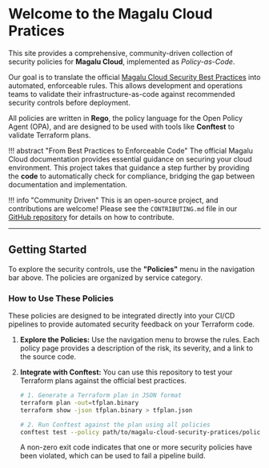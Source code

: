 # Welcome to the Magalu Cloud Pratices

This site provides a comprehensive, community-driven collection of security policies for **Magalu Cloud**, implemented as *Policy-as-Code*.

Our goal is to translate the official [Magalu Cloud Security Best Practices](https://docs.magalu.cloud/docs/security/bestpractices/) into automated, enforceable rules. This allows development and operations teams to validate their infrastructure-as-code against recommended security controls before deployment.

All policies are written in **Rego**, the policy language for the Open Policy Agent (OPA), and are designed to be used with tools like **Conftest** to validate Terraform plans.

!!! abstract "From Best Practices to Enforceable Code"
    The official Magalu Cloud documentation provides essential guidance on securing your cloud environment. This project takes that guidance a step further by providing the **code** to automatically check for compliance, bridging the gap between documentation and implementation.

!!! info "Community Driven"
    This is an open-source project, and contributions are welcome! Please see the `CONTRIBUTING.md` file in our [GitHub repository](https://github.com/terraform-magalu-cloud/magalu-cloud-security-pratices) for details on how to contribute.

---

## Getting Started

To explore the security controls, use the **"Policies"** menu in the navigation bar above. The policies are organized by service category.

### How to Use These Policies

These policies are designed to be integrated directly into your CI/CD pipelines to provide automated security feedback on your Terraform code.

1.  **Explore the Policies:** Use the navigation menu to browse the rules. Each policy page provides a description of the risk, its severity, and a link to the source code.

2.  **Integrate with Conftest:** You can use this repository to test your Terraform plans against the official best practices.

    ```bash
    # 1. Generate a Terraform plan in JSON format
    terraform plan -out=tfplan.binary
    terraform show -json tfplan.binary > tfplan.json

    # 2. Run Conftest against the plan using all policies
    conftest test --policy path/to/magalu-cloud-security-pratices/policy/rego/mgc/ tfplan.json
    ```

    A non-zero exit code indicates that one or more security policies have been violated, which can be used to fail a pipeline build.